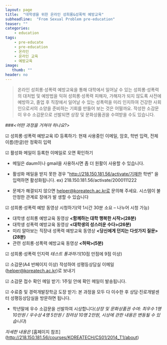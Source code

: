 ```yaml
---
layout: page
title:  "대학생을 위한 온라인 성희롱&성폭력 예방교육"
subheadline:  "From Sexual Problem pre-education"
teaser: ""
categories:
    - education
tags:
    - pre-educate
    - pre-education
    - 온라인
    - 온라인 교육
    - 예방교육
image:
   thumb: ""
header: no
---
```


> 온라인 성희롱·성폭력 예방교육을 통해 대학에서 일어날 수 있는 성희롱·성폭력의 대처법 및 예방법을 익혀 성희롱·성폭력 피해자, 가해자가 되지 않도록 사전에 예방하고, 졸업 후 직장에서 일어날 수 있는 성폭력을 미리 인지하여 건강한 사회인으로서의 소양을 준비하는 기회를 만들어 보는 것은 어떨까요. 작성한 소감문이 우수 소감문으로 선발되면 상장 및 문화상품권을 수여받을 수도 있습니다.
 
 
###*<어떤 과정을 거쳐야 하나요?>*

☑ 성희롱·성폭력 예방교육 ID 등록하기: 현재 사용중인 이메일, 암호, 학번 입력, 전체 이름(한글)만 정확히 입력
   
☑ 활성화 메일이 등록한 이메일로 오면 확인하기

   - 메일은 daum이나 gmail을 사용하시면 좀 더 원활이 사용할 수 있습니다.
   
   - 활성화 메일을 받지 못한 경우 "http://218.150.181.56/activate/기재한 학번" 을 입력하면 활성화됩니다.
     ex) 218.150.181.56/activate/2000111222

   - 문제가 해결되지 않으면 helper@koreatech.ac.kr로 문의해 주세요. 시스템이 불안정한 관계로 장애가 발
     생할 수 있습니다

☑ 성희롱·성폭력 예방 동영상 시청하기(약 1시간 30분 소요 – 나누어 시청 가능)

   - 대학생 성희롱 예방교육 동영상 **<함께하는 대학 행복한 시작>(28분)**   
   - 대학생 성폭력 예방교육 동영상 **<대학생의 성스러운 수다>(26분)**    
   - 미리 알아보는 직장내 성폭력 예방교육 동영상 **<당신에게 던지는 다섯가지 질문>(28분)**       
   - 관련 성희롱·성폭력 예방교육 동영상 **<허락>(5분)**
   

☑ 성희롱·성폭력 인지력 *테스트 통과하기*(10점 만점에 9점 이상)

☑ 소감문(A4 반페이지 이상) 작성하여 성평등상담실 이메일(helper@koreatech.ac.kr)로 보내기

☑ 소감문 접수 확인 메일 받기: 1주일 안에 확인 메일이 발송됩니다.

☑ 수료증 및 경력개발장학금 도장 받기: 본 과정을 모두 다 이수한 후 상담·진로개발센터 성평등상담실을 방문하면 됩니다.

* 학년말에 우수 소감문을 선발하여 시상합니다(*상장 및 문화상품권 수여: 최우수 1명 10만원 / 우수상 4명 5만원 / 장려상 10명 2만원, 시상에 관한 내용은 변동될 수 있습니다*)

*자세한 내용은* 
  [홈페이지 참조] (<http://218.150.181.56/courses/KOREATECH/CS01/2014_T1/about>)
 




